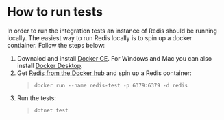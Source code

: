# How to run tests

In order to run the integration tests an instance of Redis should be running locally. The easiest way to run Redis locally is to spin up a docker contiainer. Follow the steps below:

1. Downalod and install [Docker CE](https://docs.docker.com/install/). For Windows and Mac you can also install [Docker Desktop](https://www.docker.com/products/docker-desktop).
2. Get [Redis from the Docker hub](https://hub.docker.com/_/redis) and spin up a Redis container:
    > `docker run --name redis-test -p 6379:6379 -d redis`
3. Run the tests:
    > `dotnet test` 